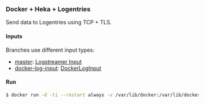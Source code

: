 ### Docker + Heka + Logentries

Send data to Logentries using TCP + TLS.

#### Inputs

Branches use different input types:

- [master](https://github.com/trayio/heka-logentries/tree/master): [Logstreamer Input](https://hekad.readthedocs.org/en/latest/config/inputs/logstreamer.html)
- [docker-log-input](https://github.com/trayio/heka-logentries/tree/docker-log-input): [DockerLogInput](https://hekad.readthedocs.org/en/latest/config/inputs/docker_log.html)

#### Run

```bash
$ docker run -d -ti --restart always -v /var/lib/docker:/var/lib/docker:ro tray/heka-logentries <token>
```
